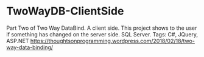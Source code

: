 # TwoWayDB-ClientSide
Part Two of Two Way DataBind. A client side.
This project shows to the user if something has changed on the server side. SQL Server.
Tags: C#, JQuery, ASP.NET
https://thoughtsonprogramming.wordpress.com/2018/02/18/two-way-data-binding/

